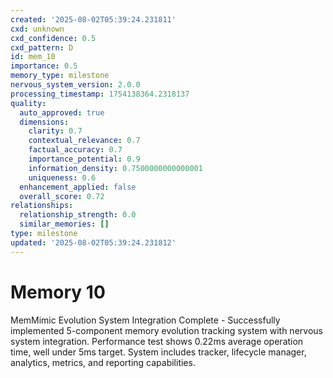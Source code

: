 ```yaml
---
created: '2025-08-02T05:39:24.231811'
cxd: unknown
cxd_confidence: 0.5
cxd_pattern: D
id: mem_10
importance: 0.5
memory_type: milestone
nervous_system_version: 2.0.0
processing_timestamp: 1754138364.2318137
quality:
  auto_approved: true
  dimensions:
    clarity: 0.7
    contextual_relevance: 0.7
    factual_accuracy: 0.7
    importance_potential: 0.9
    information_density: 0.7500000000000001
    uniqueness: 0.6
  enhancement_applied: false
  overall_score: 0.72
relationships:
  relationship_strength: 0.0
  similar_memories: []
type: milestone
updated: '2025-08-02T05:39:24.231812'
---
```


# Memory 10

MemMimic Evolution System Integration Complete - Successfully implemented 5-component memory evolution tracking system with nervous system integration. Performance test shows 0.22ms average operation time, well under 5ms target. System includes tracker, lifecycle manager, analytics, metrics, and reporting capabilities.